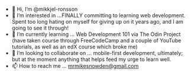 - 👋 Hi, I’m @mikkjel-ronsson
- 👀 I’m interested in ...FINALLY committing to learning web development. Spent too long hating on myself for giving up on it years ago, and I am going to see it through! 
- 🌱 I’m currently learning ... Web Development 101 via The Odin Project (have taken course through FreeCodeCamp and a couple of YouTube tutorials, as well as an edX course which broke me)
- 💞️ I’m looking to collaborate on ... mobile-first development, ultimately; but at the moment anything that helps feed my urge to learn well. 
- 📫 How to reach me ... mrmikesnowden@gmail.com

<!---
mikkjel-ronsson/mikkjel-ronsson is a ✨ special ✨ repository because its `README.md` (this file) appears on your GitHub profile.
You can click the Preview link to take a look at your changes.
--->
